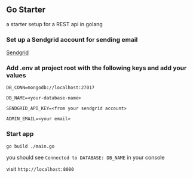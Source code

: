 ## Go Starter
a starter setup for a REST api in golang

### Set up a Sendgrid account for sending email 
[Sendgrid](https://sendgrid.com/)

### Add .env at project root with the following keys and add your values
```
DB_CONN=mongodb://localhost:27017

DB_NAME=<your-database-name>

SENDGRID_API_KEY=<from your sendgrid account>

ADMIN_EMAIL=<your email>
```

### Start app
```go build ./main.go```

you should see ```Connected to DATABASE: DB_NAME``` in your console

visit ```http://localhost:8080```